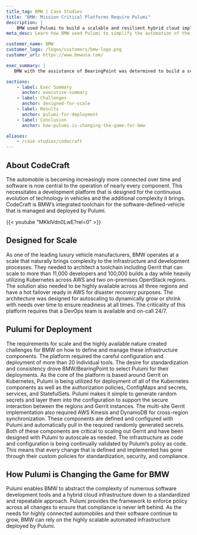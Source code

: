 ```yaml
---
title_tag: BMW | Case Studies
title: "BMW: Mission Critical Platforms Require Pulumi"
description: |
    BMW used Pulumi to build a scalable and resilient hybrid cloud implementation that could handle more than eleven thousand developers. 
meta_desc: Learn how BMW used Pulumi to simplify the automation of their AWS and on-premises infrastructure.

customer_name: BMW
customer_logo: /logos/customers/bmw-logo.png
customer_url: https://www.bmwusa.com/

exec_summary: |
   BMW with the assistance of BearingPoint was determined to build a scalable and resilient Gerrit infrastructure across cloud and on-premises instances. They needed a hybrid cloud implementation that could handle more than eleven thousand developers and hundreds of thousands of builds a day across three distinct environments. The solution needed to be self-documenting, highly available, and have a streamlined disaster recovery approach. BMW utilized Pulumi because it simplified scaling the automation of this architecture out across AWS and on-premises instances while also ensuring that compliance is baked into every step.

sections:
    - label: Exec Summary
      anchor: executive-summary
    - label: Challenges
      anchor: designed-for-scale
    - label: Results
      anchor: pulumi-for-deployment
    - label: Conclusion
      anchor: how-pulumi-is-changing-the-game-for-bmw

aliases:
    - /case-studies/codecraft
---
```


## About CodeCraft

The automobile is becoming increasingly more connected over time and software is now central to the operation of nearly every component. This necessitates a development platform that is designed for the continuous evolution of technology in vehicles and the additional complexity it brings. CodeCraft is BMW’s integrated toolchain for the software-defined-vehicle that is managed and deployed by Pulumi.

{{< youtube "MKklVdn0LwE?rel=0" >}}

## Designed for Scale

As one of the leading luxury vehicle manufacturers, BMW operates at a scale that naturally brings complexity to the infrastructure and development processes. They needed to architect a toolchain including Gerrit that can scale to more than 11,000 developers and 100,000 builds a day while heavily utilizing Kubernetes across AWS and two on-premises OpenStack regions.
The solution also needed to be highly available across all three regions and have a hot failover ready in AWS for disaster recovery purposes. The architecture was designed for autoscaling to dynamically grow or shrink with needs over time to ensure readiness at all times. The criticality of this platform requires that a DevOps team is available and on-call 24/7.

## Pulumi for Deployment

The requirements for scale and the highly available nature created challenges for BMW on how to define and manage these infrastructure components. The platform required the careful configuration and deployment of more than 20 individual tools. The desire for standardization and consistency drove BMW/BearingPoint to select Pulumi for their deployments.
As the core of the platform is based around Gerrit on Kubernetes, Pulumi is being utilized for deployment of all of the Kubernetes components as well as the authorization policies, ConfigMaps and secrets, services, and StatefulSets. Pulumi makes it simple to generate random secrets and layer them into the configuration to support the secure interaction between the regions and Gerrit instances.
The multi-site Gerrit implementation also required AWS Kinesis and DynamoDB for cross-region synchronization. These components are defined and configured with Pulumi and automatically pull in the required randomly generated secrets. Both of these components are critical to scaling out Gerrit and have been designed with Pulumi to autoscale as needed.
The infrastructure as code and configuration is being continually validated by Pulumi’s policy as code. This means that every change that is defined and implemented has gone through their custom policies for standardization, security, and compliance.

## How Pulumi is Changing the Game for BMW

Pulumi enables BMW to abstract the complexity of numerous software development tools and a hybrid cloud infrastructure down to a standardized and repeatable approach. Pulumi provides the framework to enforce policy across all changes to ensure that compliance is never left behind. As the needs for highly connected automobiles and their software continue to grow, BMW can rely on the highly scalable automated infrastructure deployed by Pulumi.